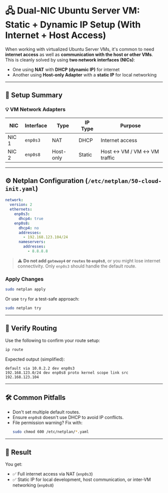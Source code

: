 
# 🖧 Dual-NIC Ubuntu Server VM: Static + Dynamic IP Setup (With Internet + Host Access)

When working with virtualized Ubuntu Server VMs, it's common to need **internet access** as well as **communication with the host or other VMs**. This is cleanly solved by using **two network interfaces (NICs)**:

- One using **NAT** with **DHCP (dynamic IP)** for internet
- Another using **Host-only Adapter** with a **static IP** for local networking

---

## 🧩 Setup Summary

### 💡 VM Network Adapters

| NIC   | Interface | Type       | IP Type | Purpose                     |
|-------|-----------|------------|---------|-----------------------------|
| NIC 1 | `enp0s3`  | NAT        | DHCP    | Internet access             |
| NIC 2 | `enp0s8`  | Host-only  | Static  | Host ↔ VM / VM ↔ VM traffic |

---

## ⚙️ Netplan Configuration (`/etc/netplan/50-cloud-init.yaml`)

```yaml
network:
  version: 2
  ethernets:
    enp0s3:
      dhcp4: true
    enp0s8:
      dhcp4: no
      addresses:
        - 192.168.123.104/24
      nameservers:
        addresses:
          - 8.8.8.8
```

> ⚠️ **Do not add `gateway4` or `routes` to `enp0s8`**, or you might lose internet connectivity. Only `enp0s3` should handle the default route.

### Apply Changes

```bash
sudo netplan apply
```

Or use `try` for a test-safe approach:

```bash
sudo netplan try
```

---

## 🧪 Verify Routing

Use the following to confirm your route setup:

```bash
ip route
```

Expected output (simplified):

```
default via 10.0.2.2 dev enp0s3
192.168.123.0/24 dev enp0s8 proto kernel scope link src 192.168.123.104
```

---

## 🛠 Common Pitfalls

- Don't set multiple default routes.
- Ensure `enp0s8` doesn't use DHCP to avoid IP conflicts.
- File permission warning? Fix with:
  ```bash
  sudo chmod 600 /etc/netplan/*.yaml
  ```

---

## 🧘 Result

You get:
- ✅ Full internet access via NAT (`enp0s3`)
- ✅ Static IP for local development, host communication, or inter-VM networking (`enp0s8`)

